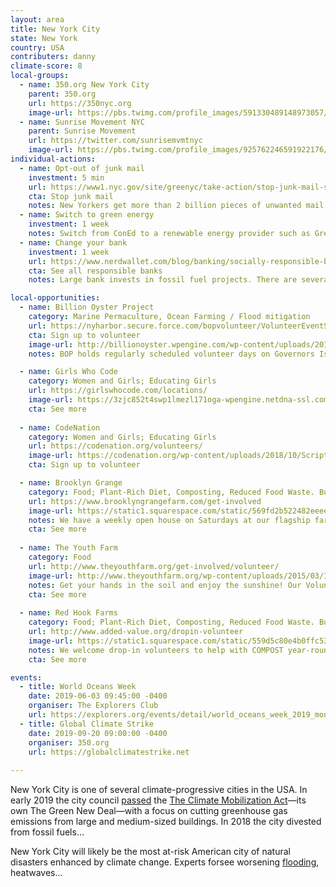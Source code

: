 ```yaml
---
layout: area
title: New York City
state: New York
country: USA
contributers: danny
climate-score: 8
local-groups: 
  - name: 350.org New York City
    parent: 350.org
    url: https://350nyc.org
    image-url: https://pbs.twimg.com/profile_images/591330489148973057/vF4ZAhUB_400x400.png
  - name: Sunrise Movement NYC
    parent: Sunrise Movement
    url: https://twitter.com/sunrisemvmtnyc
    image-url: https://pbs.twimg.com/profile_images/925762246591922176/ZXkD9xVi_400x400.jpg
individual-actions:
  - name: Opt-out of junk mail
    investment: 5 min
    url: https://www1.nyc.gov/site/greenyc/take-action/stop-junk-mail-signup.page
    cta: Stop junk mail
    notes: New Yorkers get more than 2 billion pieces of unwanted mail a year. You can take a simple step to stop the hundreds of pieces of unwanted catalogs and other mail cluttering your mailbox.
  - name: Switch to green energy
    investment: 1 week
    notes: Switch from ConEd to a renewable energy provider such as Green Mountain Energy.
  - name: Change your bank
    investment: 1 week
    url: https://www.nerdwallet.com/blog/banking/socially-responsible-banks/
    cta: See all responsible banks
    notes: Large bank invests in fossil fuel projects. There are several environmentally-responsible bank or credit union for New Yorkers to switch to. They include Amalgamated Bank and Spring Bank.

local-opportunities:
  - name: Billion Oyster Project
    category: Marine Permaculture, Ocean Farming / Flood mitigation
    url: https://nyharbor.secure.force.com/bopvolunteer/VolunteerEventSelectPage?mid=a012I00000fmkso
    cta: Sign up to volunteer
    image-url: http://billionoyster.wpengine.com/wp-content/uploads/2013/06/IMAG0244.jpg
    notes: BOP holds regularly scheduled volunteer days on Governors Island throughout the Spring and Summer. Volunteers work alongside Harbor School students and teachers to build oyster cages, prepare recycled shell for seeding, sort and count baby oysters, and much more.

  - name: Girls Who Code
    category: Women and Girls; Educating Girls
    url: https://girlswhocode.com/locations/
    image-url: https://3zjc852t4swp1lmezl171oga-wpengine.netdna-ssl.com/wp-content/uploads/2017/12/GWC-Clubs-3334.jpg
    cta: See more
  
  - name: CodeNation
    category: Women and Girls; Educating Girls
    url: https://codenation.org/volunteers/
    image-url: https://codenation.org/wp-content/uploads/2018/10/ScriptEd_Hackathon_058.png
    cta: Sign up to volunteer

  - name: Brooklyn Grange
    category: Food; Plant-Rich Diet, Composting, Reduced Food Waste. Buildings and Cities; Green Roofs
    url: https://www.brooklyngrangefarm.com/get-involved
    image-url: https://static1.squarespace.com/static/569fd2b522482eeee4fcfa53/56ae273c37013b4fb34c33a4/5c488fe7352f534aa63ac443/1557929674442/L1030767.JPG?format=1000w
    notes: We have a weekly open house on Saturdays at our flagship farm site, May 18th through October 26th, 2019, where you can jump in alongside our farm team and get your hands dirty! 
    cta: See more
  
  - name: The Youth Farm
    category: Food
    url: http://www.theyouthfarm.org/get-involved/volunteer/
    image-url: http://www.theyouthfarm.org/wp-content/uploads/2015/03/IMG_6173.jpg
    notes: Get your hands in the soil and enjoy the sunshine! Our Volunteer Days and Open Hours are open to the public, just stop on by!
    cta: See more
  
  - name: Red Hook Farms
    category: Food; Plant-Rich Diet, Composting, Reduced Food Waste. Buildings and Cities; Green Roofs
    url: http://www.added-value.org/dropin-volunteer
    image-url: https://static1.squarespace.com/static/559d5c80e4b0ffc53d0e87d5/t/55bbe0a2e4b0a7be0915b20f/1438376110537/IMG_3992.JPG
    notes: We welcome drop-in volunteers to help with COMPOST year-round on Fridays, 9am-12pm and Saturdays, 10:30am-1pm. For FARM volunteering, you can drop in April-November on Saturdays, 10am-1pm. Come dressed for the weather and ready to get dirty.  No RSVP required, just show up and we'll put you to work!
    cta: See more

events:
  - title: World Oceans Week
    date: 2019-06-03 09:45:00 -0400
    organiser: The Explorers Club
    url: https://explorers.org/events/detail/world_oceans_week_2019_monday
  - title: Global Climate Strike
    date: 2019-09-20 09:00:00 -0400
    organiser: 350.org
    url: https://globalclimatestrike.net
  
---
```

New York City is one of several climate-progressive cities in the USA. In early 2019 the city council [passed](https://iqconnect.lmhostediq.com/iqextranet/view_newsletter.aspx?id=160636&c=NYCCSPK#climate) the [The Climate Mobilization Act](https://www.ecowatch.com/a-green-new-deal-for-new-york-city-2635360256.html)—its own The Green New Deal—with a focus on cutting greenhouse gas emissions from large and medium-sized buildings. In 2018 the city divested from fossil fuels...

New York City will likely be the most at-risk American city of natural disasters enhanced by climate change. Experts forsee worsening [flooding](http://ccir.ciesin.columbia.edu/nyc/ccir-ny_q2d.html), heatwaves...